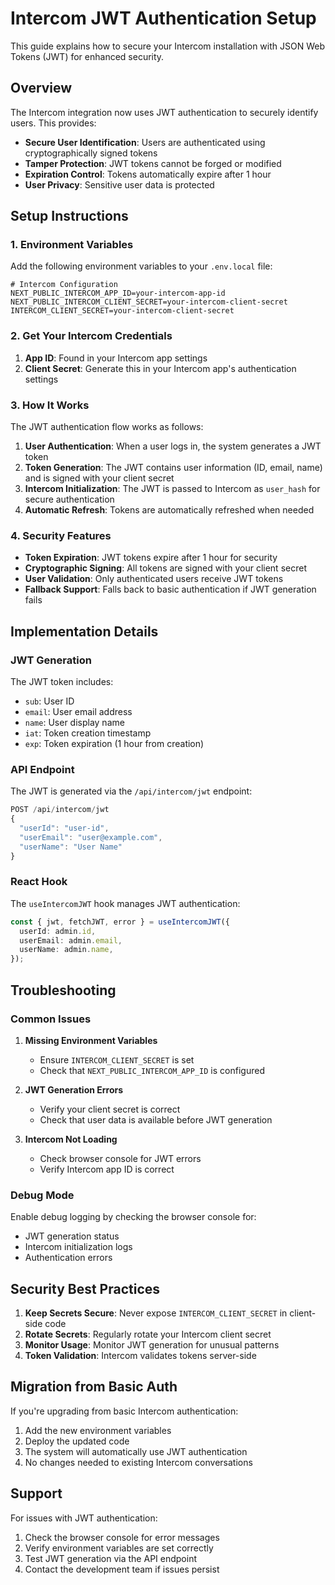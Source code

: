 # Intercom JWT Authentication Setup

This guide explains how to secure your Intercom installation with JSON Web Tokens (JWT) for enhanced security.

## Overview

The Intercom integration now uses JWT authentication to securely identify users. This provides:

- **Secure User Identification**: Users are authenticated using cryptographically signed tokens
- **Tamper Protection**: JWT tokens cannot be forged or modified
- **Expiration Control**: Tokens automatically expire after 1 hour
- **User Privacy**: Sensitive user data is protected

## Setup Instructions

### 1. Environment Variables

Add the following environment variables to your `.env.local` file:

```env
# Intercom Configuration
NEXT_PUBLIC_INTERCOM_APP_ID=your-intercom-app-id
NEXT_PUBLIC_INTERCOM_CLIENT_SECRET=your-intercom-client-secret
INTERCOM_CLIENT_SECRET=your-intercom-client-secret
```

### 2. Get Your Intercom Credentials

1. **App ID**: Found in your Intercom app settings
2. **Client Secret**: Generate this in your Intercom app's authentication settings

### 3. How It Works

The JWT authentication flow works as follows:

1. **User Authentication**: When a user logs in, the system generates a JWT token
2. **Token Generation**: The JWT contains user information (ID, email, name) and is signed with your client secret
3. **Intercom Initialization**: The JWT is passed to Intercom as `user_hash` for secure authentication
4. **Automatic Refresh**: Tokens are automatically refreshed when needed

### 4. Security Features

- **Token Expiration**: JWT tokens expire after 1 hour for security
- **Cryptographic Signing**: All tokens are signed with your client secret
- **User Validation**: Only authenticated users receive JWT tokens
- **Fallback Support**: Falls back to basic authentication if JWT generation fails

## Implementation Details

### JWT Generation

The JWT token includes:

- `sub`: User ID
- `email`: User email address
- `name`: User display name
- `iat`: Token creation timestamp
- `exp`: Token expiration (1 hour from creation)

### API Endpoint

The JWT is generated via the `/api/intercom/jwt` endpoint:

```typescript
POST /api/intercom/jwt
{
  "userId": "user-id",
  "userEmail": "user@example.com",
  "userName": "User Name"
}
```

### React Hook

The `useIntercomJWT` hook manages JWT authentication:

```typescript
const { jwt, fetchJWT, error } = useIntercomJWT({
  userId: admin.id,
  userEmail: admin.email,
  userName: admin.name,
});
```

## Troubleshooting

### Common Issues

1. **Missing Environment Variables**

   - Ensure `INTERCOM_CLIENT_SECRET` is set
   - Check that `NEXT_PUBLIC_INTERCOM_APP_ID` is configured

2. **JWT Generation Errors**

   - Verify your client secret is correct
   - Check that user data is available before JWT generation

3. **Intercom Not Loading**
   - Check browser console for JWT errors
   - Verify Intercom app ID is correct

### Debug Mode

Enable debug logging by checking the browser console for:

- JWT generation status
- Intercom initialization logs
- Authentication errors

## Security Best Practices

1. **Keep Secrets Secure**: Never expose `INTERCOM_CLIENT_SECRET` in client-side code
2. **Rotate Secrets**: Regularly rotate your Intercom client secret
3. **Monitor Usage**: Monitor JWT generation for unusual patterns
4. **Token Validation**: Intercom validates tokens server-side

## Migration from Basic Auth

If you're upgrading from basic Intercom authentication:

1. Add the new environment variables
2. Deploy the updated code
3. The system will automatically use JWT authentication
4. No changes needed to existing Intercom conversations

## Support

For issues with JWT authentication:

1. Check the browser console for error messages
2. Verify environment variables are set correctly
3. Test JWT generation via the API endpoint
4. Contact the development team if issues persist
